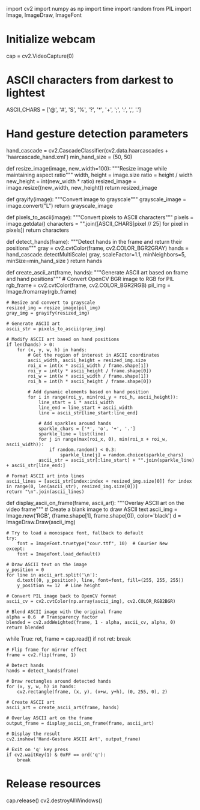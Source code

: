 import cv2
import numpy as np
import time
import random
from PIL import Image, ImageDraw, ImageFont

# Initialize webcam
cap = cv2.VideoCapture(0)

# ASCII characters from darkest to lightest
ASCII_CHARS = ['@', '#', 'S', '%', '?', '*', '+', ';', ':', ',', '.']

# Hand gesture detection parameters
hand_cascade = cv2.CascadeClassifier(cv2.data.haarcascades + 'haarcascade_hand.xml')
min_hand_size = (50, 50)

def resize_image(image, new_width=100):
    """Resize image while maintaining aspect ratio"""
    width, height = image.size
    ratio = height / width
    new_height = int(new_width * ratio)
    resized_image = image.resize((new_width, new_height))
    return resized_image

def grayify(image):
    """Convert image to grayscale"""
    grayscale_image = image.convert("L")
    return grayscale_image

def pixels_to_ascii(image):
    """Convert pixels to ASCII characters"""
    pixels = image.getdata()
    characters = "".join([ASCII_CHARS[pixel // 25] for pixel in pixels])
    return characters

def detect_hands(frame):
    """Detect hands in the frame and return their positions"""
    gray = cv2.cvtColor(frame, cv2.COLOR_BGR2GRAY)
    hands = hand_cascade.detectMultiScale(
        gray,
        scaleFactor=1.1,
        minNeighbors=5,
        minSize=min_hand_size
    )
    return hands

def create_ascii_art(frame, hands):
    """Generate ASCII art based on frame and hand positions"""
    # Convert OpenCV BGR image to RGB for PIL
    rgb_frame = cv2.cvtColor(frame, cv2.COLOR_BGR2RGB)
    pil_img = Image.fromarray(rgb_frame)
    
    # Resize and convert to grayscale
    resized_img = resize_image(pil_img)
    gray_img = grayify(resized_img)
    
    # Generate ASCII art
    ascii_str = pixels_to_ascii(gray_img)
    
    # Modify ASCII art based on hand positions
    if len(hands) > 0:
        for (x, y, w, h) in hands:
            # Get the region of interest in ASCII coordinates
            ascii_width, ascii_height = resized_img.size
            roi_x = int(x * ascii_width / frame.shape[1])
            roi_y = int(y * ascii_height / frame.shape[0])
            roi_w = int(w * ascii_width / frame.shape[1])
            roi_h = int(h * ascii_height / frame.shape[0])
            
            # Add dynamic elements based on hand position
            for i in range(roi_y, min(roi_y + roi_h, ascii_height)):
                line_start = i * ascii_width
                line_end = line_start + ascii_width
                line = ascii_str[line_start:line_end]
                
                # Add sparkles around hands
                sparkle_chars = ['*', 'o', '+', '.']
                sparkle_line = list(line)
                for j in range(max(roi_x, 0), min(roi_x + roi_w, ascii_width)):
                    if random.random() < 0.3:
                        sparkle_line[j] = random.choice(sparkle_chars)
                ascii_str = ascii_str[:line_start] + "".join(sparkle_line) + ascii_str[line_end:]
    
    # Format ASCII art into lines
    ascii_lines = [ascii_str[index:index + resized_img.size[0]] for index in range(0, len(ascii_str), resized_img.size[0])]
    return "\n".join(ascii_lines)

def display_ascii_on_frame(frame, ascii_art):
    """Overlay ASCII art on the video frame"""
    # Create a blank image to draw ASCII text
    ascii_img = Image.new('RGB', (frame.shape[1], frame.shape[0]), color='black')
    d = ImageDraw.Draw(ascii_img)
    
    # Try to load a monospace font, fallback to default
    try:
        font = ImageFont.truetype("cour.ttf", 10)  # Courier New
    except:
        font = ImageFont.load_default()
    
    # Draw ASCII text on the image
    y_position = 0
    for line in ascii_art.split('\n'):
        d.text((0, y_position), line, font=font, fill=(255, 255, 255))
        y_position += 12  # Line height
    
    # Convert PIL image back to OpenCV format
    ascii_cv = cv2.cvtColor(np.array(ascii_img), cv2.COLOR_RGB2BGR)
    
    # Blend ASCII image with the original frame
    alpha = 0.6  # Transparency factor
    blended = cv2.addWeighted(frame, 1 - alpha, ascii_cv, alpha, 0)
    return blended

while True:
    ret, frame = cap.read()
    if not ret:
        break
    
    # Flip frame for mirror effect
    frame = cv2.flip(frame, 1)
    
    # Detect hands
    hands = detect_hands(frame)
    
    # Draw rectangles around detected hands
    for (x, y, w, h) in hands:
        cv2.rectangle(frame, (x, y), (x+w, y+h), (0, 255, 0), 2)
    
    # Create ASCII art
    ascii_art = create_ascii_art(frame, hands)
    
    # Overlay ASCII art on the frame
    output_frame = display_ascii_on_frame(frame, ascii_art)
    
    # Display the result
    cv2.imshow('Hand-Gesture ASCII Art', output_frame)
    
    # Exit on 'q' key press
    if cv2.waitKey(1) & 0xFF == ord('q'):
        break

# Release resources
cap.release()
cv2.destroyAllWindows()
